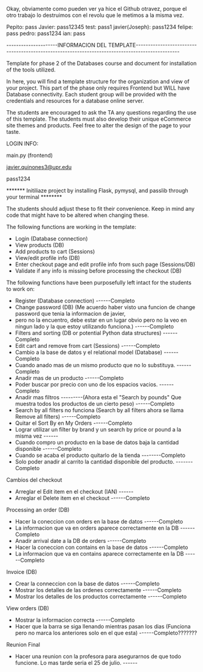 Okay, obviamente como pueden ver ya hice el Github otravez, porque el otro trabajo lo destruimos con el revolu que le metimos a la misma vez.




Pepito: pass
Javier: pass12345
test: pass1
javier(Joseph): pass1234
felipe: pass
pedro: pass1234
ian: pass


---------------------INFORMACION DEL TEMPLATE------------------------------------------------------------------------------------------------


Template for phase 2 of the Databases course and document for installation of the tools utilized.

In here, you will find a template structure for the organization and view of your project. This part of the phase only requires Frontend but WILL have Database connectivity. Each student group will be provided with the credentials and resources for a database online server.

The students are encouraged to ask the TA any questions regarding the use of this template. The students must also develop their unique eCommerce site themes and products. Feel free to alter the design of the page to your taste.



LOGIN INFO:

main.py (frontend)

javier.quinones3@upr.edu

pass1234


******* Initiliaze project by installing Flask, pymysql, and passlib through your terminal ********



The students should adjust these to fit their convenience. Keep in mind any code that might have to be altered when changing these.


The following functions are working in the template:

* Login (Database connection)
* View products (DB)
* Add products to cart (Sessions)
* View/edit profile info (DB)
* Enter checkout page and edit profile info from such page (Sessions/DB)
* Validate if any info is missing before processing the checkout (DB)


The following functions have been purposefully left intact for the students to work on:

* Register (Database connection)                                                                                                                                                        ------Completo
* Change password (DB) (Me acuerdo haber visto una funcion de change password que tenia la informacion de javier, 
* pero no la encuentro, debe estar en un lugar obvio pero no la veo en ningun lado y la que estoy utilizando funciona.)                                                                                                                                                                              ------Completo
* Filters and sorting (DB or potential Python data structures)                                                                                                                          ------Completo
* Edit cart and remove from cart (Sessions)                                                                                                                                             ------Completo
* Cambio a la base de datos y el relational model (Database)                                                                                                                            ------Completo
* Cuando anado mas de un mismo producto que no lo substituya.                                                                                                                           ------Completo
* Anadir mas de un producto                                                                                                                                                             ------Completo
* Poder buscar por precio con uno de los espacios vacios.                                                                                                                               ------Completo
* Anadir mas filtros ---------(Ahora esta el "Search by pounds" Que muestra todos los productos de un cierto peso)                                                                      ------Completo
* Search by all filters no funciona (Search by all filters ahora se llama Remove all filters)                                                                                           ------Completo
* Quitar el Sort By en My Orders                                                                                                                                                        ------Completo
* Lograr utilizar un filter by brand y un search by price or pound a la misma vez                                                                                                       ------
* Cuando compro un producto en la base de datos baja la cantidad disponible ------Completo
* Cuando se acaba el producto quitarlo de la tienda --------Completo
* Solo poder anadir al carrito la cantidad disponible del producto. -------Completo


Cambios del checkout
* Arreglar el Edit item en el checkout    (IAN)                                                                                                                                         ------
* Arreglar el Delete item en el checkout                                                                                                                                                ------Completo

Processing an order (DB)
* Hacer la coneccion con orders en la base de datos                                                                                                                                     ------Completo
* La informacion que va en orders aparece correctamente en la DB                                                                                                                        ------Completo
* Anadir arrival date a la DB de orders                                                                                                                                                 ------Completo
* Hacer la coneccion con contains en la base de datos                                                                                                                                   ------Completo
* La informacion que va en contains aparece correctamente en la DB                                                                                                                      ------Completo



Invoice (DB)
* Crear la conneccion con la base de datos                                                                                                                                              ------Completo
* Mostrar los detalles de las ordenes correctamente                                                                                                                                     ------Completo
* Mostrar los detalles de los productos correctamente                                                                                                                                   ------Completo



View orders (DB)
* Mostrar la informacion correcta                                                                                                                                                       ------Completo
* Hacer que la barra se siga llenando mientras pasan los dias (Funciona pero no marca los anteriores solo en el que esta)                                                                                                                                                                                   ------Completo???????



Reunion Final
* Hacer una reunion con la profesora para asegurarnos de que todo funcione. Lo mas tarde seria el 25 de julio.                                                                          ------






